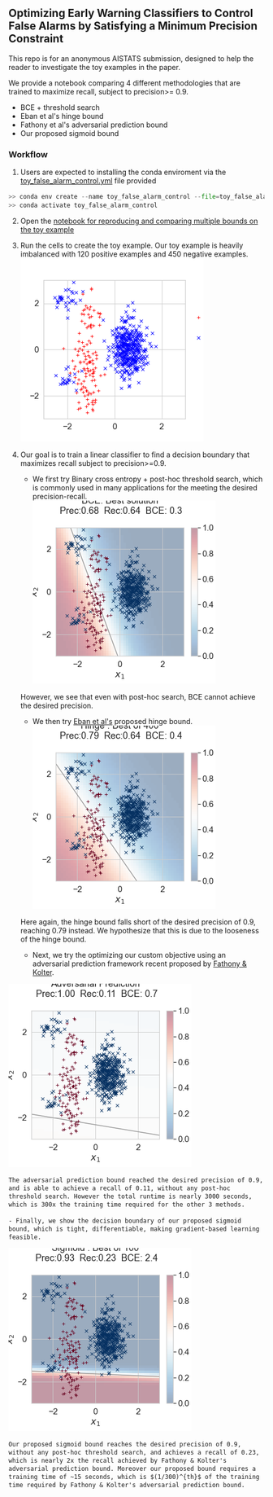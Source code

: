 

## Optimizing Early Warning Classifiers to Control False Alarms by Satisfying a Minimum Precision Constraint

This repo is for an anonymous AISTATS submission, designed to help the reader to investigate the toy examples in the paper. 

We provide a notebook comparing 4 different methodologies that are trained to maximize recall, subject to precision>= 0.9. 
* BCE + threshold search
* Eban et al's hinge bound
* Fathony et al's adversarial prediction bound
* Our proposed sigmoid bound

### Workflow

 1. Users are expected to installing the conda enviroment via the [toy_false_alarm_control.yml](toy_false_alarm_control.yml) file provided

```python
>> conda env create --name toy_false_alarm_control --file=toy_false_alarm_control.yml
>> conda activate toy_false_alarm_control
```

2. Open the [notebook for reproducing and comparing multiple bounds on the toy example](toy_example_comparing_BCE_Hinge_and_Sigmoid.ipynb) 

3. Run the cells to create the toy example. Our toy example is heavily imbalanced with 120 positive examples and 450 negative examples.
![](images/toy_example.png?raw=true)

 4. Our goal is to train a linear classifier to find a decision boundary that maximizes recall subject to precision>=0.9.

    - We first try Binary cross entropy + post-hoc threshold search, which is commonly used in many applications for the meeting the desired precision-recall. 
![](images/BCE_plus_threshold_search_solution.png?raw=true)
    
    However, we see that even with post-hoc search, BCE cannot achieve the desired precision.

    - We then try [Eban et al's](http://proceedings.mlr.press/v54/eban17a/eban17a.pdf) proposed hinge bound.  
![](images/hinge_solution_precision_90.png?raw=true)


    Here again, the hinge bound falls short of the desired precision of 0.9, reaching 0.79 instead. We hypothesize that this is due to the looseness of the hinge bound.

    - Next, we try the optimizing our custom objective using an adversarial prediction framework recent proposed by [Fathony & Kolter](http://proceedings.mlr.press/v108/fathony20a.html).

![](images/adversarial_prediction_precision_90.png?raw=true)

    The adversarial prediction bound reached the desired precision of 0.9, and is able to achieve a recall of 0.11, without any post-hoc threshold search. However the total runtime is nearly 3000 seconds, which is 300x the training time required for the other 3 methods.

    - Finally, we show the decision boundary of our proposed sigmoid bound, which is tight, differentiable, making gradient-based learning feasible.
![](images/sigmoid_solution_precision_90.png?raw=true)

    Our proposed sigmoid bound reaches the desired precision of 0.9, without any post-hoc threshold search, and achieves a recall of 0.23, which is nearly 2x the recall achieved by Fathony & Kolter's adversarial prediction bound. Moreover our proposed bound requires a training time of ~15 seconds, which is $(1/300)^{th}$ of the training time required by Fathony & Kolter's adversarial prediction bound.


